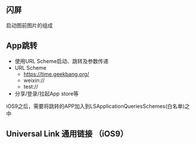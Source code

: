  ## 闪屏

 启动图前图片的组成

 ## App跳转

 *  使用URL Scheme启动、跳转及参数传递
 *  URL Scheme
    *  https://time.geekbang.org/
    *  weixin://
    *  test://
 * 分享/登录/拉起App store等

iOS9之后，需要将跳转的APP加入到LSApplicationQueriesSchemes(白名单)之中

## Universal Link 通用链接 （iOS9）

